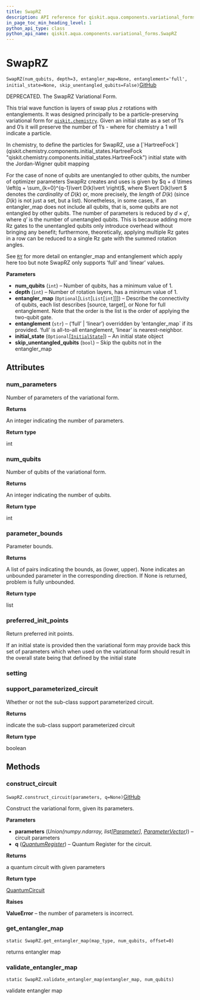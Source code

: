 ```yaml
---
title: SwapRZ
description: API reference for qiskit.aqua.components.variational_forms.SwapRZ
in_page_toc_min_heading_level: 1
python_api_type: class
python_api_name: qiskit.aqua.components.variational_forms.SwapRZ
---
```


# SwapRZ

<span id="qiskit.aqua.components.variational_forms.SwapRZ" />

`SwapRZ(num_qubits, depth=3, entangler_map=None, entanglement='full', initial_state=None, skip_unentangled_qubits=False)`[GitHub](https://github.com/qiskit-community/qiskit-aqua/tree/stable/0.7/qiskit/aqua/components/variational_forms/swaprz.py "view source code")

DEPRECATED. The SwapRZ Variational Form.

This trial wave function is layers of swap plus $z$ rotations with entanglements. It was designed principally to be a particle-preserving variational form for [`qiskit.chemistry`](qiskit_chemistry#module-qiskit.chemistry "qiskit.chemistry"). Given an initial state as a set of 1’s and 0’s it will preserve the number of 1’s - where for chemistry a 1 will indicate a particle.

<Admonition title="Note" type="note">
  In chemistry, to define the particles for SwapRZ, use a [`HartreeFock`](qiskit.chemistry.components.initial_states.HartreeFock "qiskit.chemistry.components.initial_states.HartreeFock") initial state with the Jordan-Wigner qubit mapping
</Admonition>

For the case of none of qubits are unentangled to other qubits, the number of optimizer parameters SwapRz creates and uses is given by $q + d \times \left(q + \sum_{k=0}^{q-1}\vert D(k)\vert \right)$, where $\vert D(k)\vert $ denotes the *cardinality* of $D(k)$ or, more precisely, the *length* of $D(k)$ (since $D(k)$ is not just a set, but a list). Nonetheless, in some cases, if an entangler\_map does not include all qubits, that is, some qubits are not entangled by other qubits. The number of parameters is reduced by $d \times q'$, where $q'$ is the number of unentangled qubits. This is because adding more Rz gates to the unentangled qubits only introduce overhead without bringing any benefit; furthermore, theoretically, applying multiple Rz gates in a row can be reduced to a single Rz gate with the summed rotation angles.

See [`RY`](qiskit.aqua.components.variational_forms.RY "qiskit.aqua.components.variational_forms.RY") for more detail on entangler\_map and entanglement which apply here too but note SwapRZ only supports ‘full’ and ‘linear’ values.

**Parameters**

*   **num\_qubits** (`int`) – Number of qubits, has a minimum value of 1.
*   **depth** (`int`) – Number of rotation layers, has a minimum value of 1.
*   **entangler\_map** (`Optional`\[`List`\[`List`\[`int`]]]) – Describe the connectivity of qubits, each list describes \[source, target], or None for full entanglement. Note that the order is the list is the order of applying the two-qubit gate.
*   **entanglement** (`str`) – (‘full’ | ‘linear’) overridden by ‘entangler\_map\` if its provided. ‘full’ is all-to-all entanglement, ‘linear’ is nearest-neighbor.
*   **initial\_state** (`Optional`\[[`InitialState`](qiskit.aqua.components.initial_states.InitialState "qiskit.aqua.components.initial_states.initial_state.InitialState")]) – An initial state object
*   **skip\_unentangled\_qubits** (`bool`) – Skip the qubits not in the entangler\_map

## Attributes

### num\_parameters

Number of parameters of the variational form.

**Returns**

An integer indicating the number of parameters.

**Return type**

int

### num\_qubits

Number of qubits of the variational form.

**Returns**

An integer indicating the number of qubits.

**Return type**

int

### parameter\_bounds

Parameter bounds.

**Returns**

A list of pairs indicating the bounds, as (lower, upper). None indicates an unbounded parameter in the corresponding direction. If None is returned, problem is fully unbounded.

**Return type**

list

### preferred\_init\_points

Return preferred init points.

If an initial state is provided then the variational form may provide back this set of parameters which when used on the variational form should result in the overall state being that defined by the initial state

### setting

### support\_parameterized\_circuit

Whether or not the sub-class support parameterized circuit.

**Returns**

indicate the sub-class support parameterized circuit

**Return type**

boolean

## Methods

### construct\_circuit

<span id="qiskit.aqua.components.variational_forms.SwapRZ.construct_circuit" />

`SwapRZ.construct_circuit(parameters, q=None)`[GitHub](https://github.com/qiskit-community/qiskit-aqua/tree/stable/0.7/qiskit/aqua/components/variational_forms/swaprz.py "view source code")

Construct the variational form, given its parameters.

**Parameters**

*   **parameters** (*Union(numpy.ndarray, list\[*[*Parameter*](qiskit.circuit.Parameter "qiskit.circuit.Parameter")*],* [*ParameterVector*](qiskit.circuit.ParameterVector "qiskit.circuit.ParameterVector")*)*) – circuit parameters
*   **q** ([*QuantumRegister*](qiskit.circuit.QuantumRegister "qiskit.circuit.QuantumRegister")) – Quantum Register for the circuit.

**Returns**

a quantum circuit with given parameters

**Return type**

[QuantumCircuit](qiskit.circuit.QuantumCircuit "qiskit.circuit.QuantumCircuit")

**Raises**

**ValueError** – the number of parameters is incorrect.

### get\_entangler\_map

<span id="qiskit.aqua.components.variational_forms.SwapRZ.get_entangler_map" />

`static SwapRZ.get_entangler_map(map_type, num_qubits, offset=0)`

returns entangler map

### validate\_entangler\_map

<span id="qiskit.aqua.components.variational_forms.SwapRZ.validate_entangler_map" />

`static SwapRZ.validate_entangler_map(entangler_map, num_qubits)`

validate entangler map

